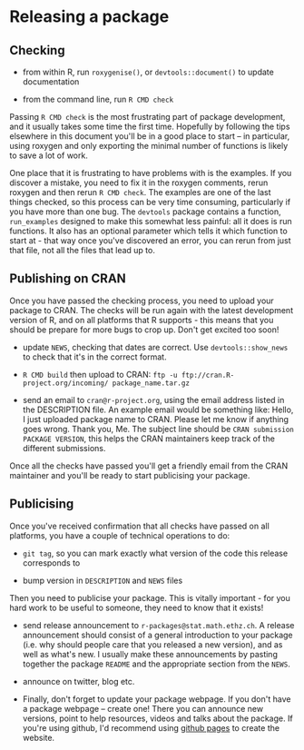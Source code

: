 # Releasing a package

## Checking

* from within R, run `roxygenise()`, or `devtools::document()` to update
  documentation

* from the command line, run `R CMD check`

Passing `R CMD check` is the most frustrating part of package development, and it usually takes some time the first time. Hopefully by following the tips elsewhere in this document you'll be in a good place to start – in particular, using roxygen and only exporting the minimal number of functions is likely to save a lot of work.

One place that it is frustrating to have problems with is the examples. If you discover a mistake, you need to fix it in the roxygen comments, rerun roxygen and then rerun `R CMD check`. The examples are one of the last things checked, so this process can be very time consuming, particularly if you have more than one bug. The `devtools` package contains a function, `run_examples` designed to make this somewhat less painful: all it does is run functions. It also has an optional parameter which tells it which function to start at - that way once you've discovered an error, you can rerun from just that file, not all the files that lead up to.

## Publishing on CRAN

Once you have passed the checking process, you need to upload your package to CRAN.  The checks will be run again with the latest development version of R, and on all platforms that R supports - this means that you should be prepare for more bugs to crop up.  Don't get excited too soon!

* update `NEWS`, checking that dates are correct. Use `devtools::show_news` to
  check that it's in the correct format.

* `R CMD build` then upload to CRAN: 
  `ftp -u ftp://cran.R-project.org/incoming/ package_name.tar.gz`

* send an email to `cran@r-project.org`, using the email address listed in the DESCRIPTION file. An example email would be something like: Hello, I just uploaded package name to CRAN. Please let me know if anything goes wrong. Thank you, Me. The subject line should be `CRAN submission PACKAGE VERSION`, this helps the CRAN maintainers keep track of the different submissions.

Once all the checks have passed you'll get a friendly email from the CRAN maintainer and you'll be ready to start publicising your package.

## Publicising

Once you've received confirmation that all checks have passed on all platforms, you have a couple of technical operations to do:

* `git tag`, so you can mark exactly what version of the code this release
  corresponds to

* bump version in `DESCRIPTION` and `NEWS` files

Then you need to publicise your package.  This is vitally important - for you hard work to be useful to someone, they need to know that it exists!

* send release announcement to `r-packages@stat.math.ethz.ch`. A release
  announcement should consist of a general introduction to your package (i.e.
  why should people care that you released a new version), and as well as
  what's new. I usually make these announcements by pasting together the
  package `README` and the appropriate section from the `NEWS`.

* announce on twitter, blog etc.

* Finally, don't forget to update your package webpage. If you don't have a
  package webpage – create one! There you can announce new versions, point to
  help resources, videos and talks about the package. If you're using github,
  I'd recommend using [github pages](http://pages.github.com/) to create the
  website.
  